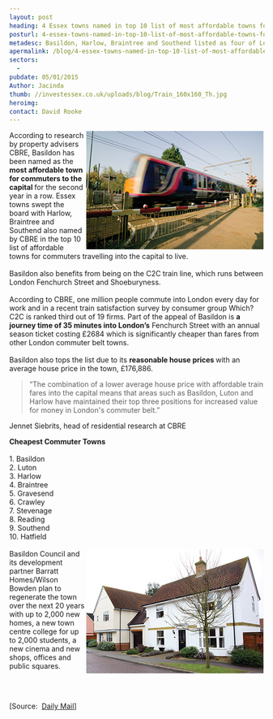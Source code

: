```yaml
---
layout: post
heading: 4 Essex towns named in top 10 list of most affordable towns for commuters to London
posturl: 4-essex-towns-named-in-top-10-list-of-most-affordable-towns-for-commuters-to-london
metadesc: Basildon, Harlow, Braintree and Southend listed as four of London's most affordable commuter towns
apermalink: /blog/4-essex-towns-named-in-top-10-list-of-most-affordable-towns-for-commuters-to-london
sectors:
  -  
pubdate: 05/01/2015
Author: Jacinda
thumb: //investessex.co.uk/uploads/blog/Train_160x160_Th.jpg
heroimg: 
contact: David Rooke
---
```

<p><img alt='Basildon the most affordable town for commuters to the capital' src='../uploads/blog/Train_350px.jpg' style='float:right; height:233px; margin-left:2px; margin-right:2px; width:350px'/>According to research by property advisers CBRE, Basildon has been named as the <strong>most affordable town for commuters to the capital </strong>for the second year in a row. Essex towns swept the board with Harlow, Braintree and Southend also named by CBRE in the top 10 list of affordable towns for commuters travelling into the capital to live.<br/><br/>Basildon also benefits from being on the C2C train line, which runs between London Fenchurch Street and Shoeburyness.<br/><br/>According to CBRE, one million people commute into London every day for work and in a recent train satisfaction survey by consumer group Which? C2C is ranked third out of 19 firms. Part of the appeal of Basildon is <strong>a journey time of 35 minutes into London’s</strong> Fenchurch Street with an annual season ticket costing £2684 which is significantly cheaper than fares from other London commuter belt towns.<br/><br/>Basildon also tops the list due to its <strong>reasonable house prices </strong>with an average house price in the town, £176,886.</p><blockquote><p>“The combination of a lower average house price with affordable train fares into the capital means that areas such as Basildon, Luton and Harlow have maintained their top three positions for increased value for money in London's commuter belt.”</p></blockquote><p>Jennet Siebrits, head of residential research at CBRE</p><p><strong>Cheapest Commuter Towns</strong><br/><br/>1. Basildon<br/>2. Luton<br/>3. Harlow<br/>4. Braintree<br/>5. Gravesend<br/>6. Crawley<br/>7. Stevenage<br/>8. Reading<br/>9. Southend<br/>10. Hatfield<br/><br/><img alt='Basildon tops the list of reasonable house prices' src='../uploads/blog/IE294_350px.jpg' style='float:right; height:244px; margin-left:2px; margin-right:2px; width:350px'/>Basildon Council and its development partner Barratt Homes/Wilson Bowden plan to regenerate the town over the next 20 years with up to 2,000 new homes, a new town centre college for up to 2,000 students, a new cinema and new shops, offices and public squares.</p><p> </p><p><br/>[Source:  <a href='http://www.thisismoney.co.uk/money/mortgageshome/article-2897047/Essex-town-Basildon-named-affordable-London-commuter-base.html#ixzz3OJp7h3Sm'>Daily Mail</a>]</p>